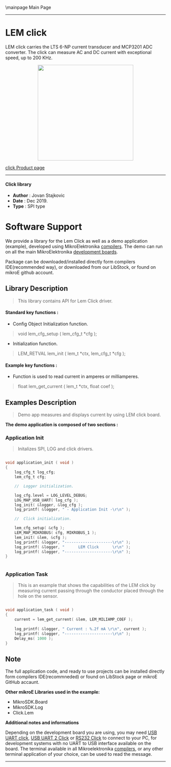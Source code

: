 \mainpage Main Page
 
 

---
# LEM click

LEM click carries the LTS 6-NP current transducer and MCP3201 ADC converter. The click can measure AC and DC current with exceptional speed, up to 200 KHz.

<p align="center">
  <img src="https://download.mikroe.com/images/click_for_ide/lem_click.png" height=300px>
</p>

[click Product page](<https://www.mikroe.com/lem-click>)

---


#### Click library 

- **Author**        : Jovan Stajkovic
- **Date**          : Dec 2019.
- **Type**          : SPI type


# Software Support

We provide a library for the Lem Click 
as well as a demo application (example), developed using MikroElektronika 
[compilers](https://shop.mikroe.com/compilers). 
The demo can run on all the main MikroElektronika [development boards](https://shop.mikroe.com/development-boards).

Package can be downloaded/installed directly form compilers IDE(recommended way), or downloaded from our LibStock, or found on mikroE github account. 

## Library Description

> This library contains API for Lem Click driver.

#### Standard key functions :

- Config Object Initialization function.
> void lem_cfg_setup ( lem_cfg_t *cfg ); 
 
- Initialization function.
> LEM_RETVAL lem_init ( lem_t *ctx, lem_cfg_t *cfg );


#### Example key functions :

- Function is used to read current in amperes or milliamperes.
> float lem_get_current ( lem_t *ctx, float coef );

## Examples Description

> 
> Demo app measures and displays current by using LEM click board.
> 

**The demo application is composed of two sections :**

### Application Init 

>
> Initalizes SPI, LOG and click drivers.
> 

```c

void application_init ( void )
{
    log_cfg_t log_cfg;
    lem_cfg_t cfg;

    //  Logger initialization.

    log_cfg.level = LOG_LEVEL_DEBUG;
    LOG_MAP_USB_UART( log_cfg );
    log_init( &logger, &log_cfg );
    log_printf( &logger, " - Application Init -\r\n" );

    //  Click initialization.

    lem_cfg_setup( &cfg );
    LEM_MAP_MIKROBUS( cfg, MIKROBUS_1 );
    lem_init( &lem, &cfg );
    log_printf( &logger, "---------------------\r\n" );
    log_printf( &logger, "      LEM Click      \r\n" );
    log_printf( &logger, "---------------------\r\n" );
}
  
```

### Application Task

>
> This is an example that shows the capabilities of the LEM click by measuring 
> current passing through the conductor placed through the hole on the sensor.
> 

```c

void application_task ( void )
{
    current = lem_get_current( &lem, LEM_MILIAMP_COEF );
    
    log_printf( &logger, " Current : %.2f mA \r\n", current );
    log_printf( &logger, "---------------------\r\n" );
    Delay_ms( 1000 );
}

```

## Note


The full application code, and ready to use projects can be  installed directly form compilers IDE(recommneded) or found on LibStock page or mikroE GitHub accaunt.

**Other mikroE Libraries used in the example:** 

- MikroSDK.Board
- MikroSDK.Log
- Click.Lem

**Additional notes and informations**

Depending on the development board you are using, you may need 
[USB UART click](https://shop.mikroe.com/usb-uart-click), 
[USB UART 2 Click](https://shop.mikroe.com/usb-uart-2-click) or 
[RS232 Click](https://shop.mikroe.com/rs232-click) to connect to your PC, for 
development systems with no UART to USB interface available on the board. The 
terminal available in all Mikroelektronika 
[compilers](https://shop.mikroe.com/compilers), or any other terminal application 
of your choice, can be used to read the message.



---
